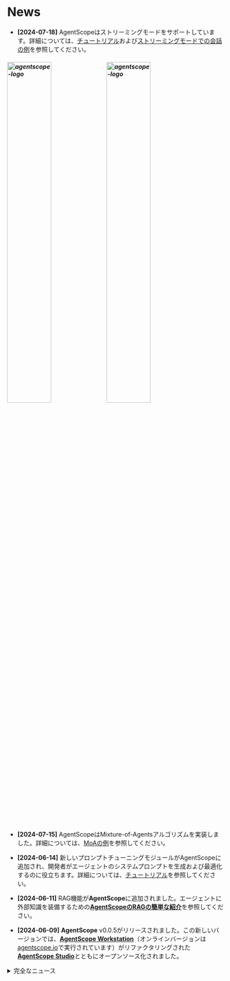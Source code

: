 # News

- **[2024-07-18]** AgentScopeはストリーミングモードをサポートしています。詳細については、[チュートリアル](https://doc.agentscope.io/v0/en/build_tutorial/streaming.html)および[ストリーミングモードでの会話の例](https://github.com/modelscope/agentscope/tree/v0/examples/conversation_in_stream_mode)を参照してください。

<h5 align="left">
<img src="https://github.com/user-attachments/assets/b14d9b2f-ce02-4f40-8c1a-950f4022c0cc" width="45%" alt="agentscope-logo">
<img src="https://github.com/user-attachments/assets/dfffbd1e-1fe7-49ee-ac11-902415b2b0d6" width="45%" alt="agentscope-logo">
</h5>

- **[2024-07-15]** AgentScopeはMixture-of-Agentsアルゴリズムを実装しました。詳細については、[MoAの例](https://github.com/modelscope/agentscope/blob/main/examples/conversation_mixture_of_agents)を参照してください。

- **[2024-06-14]** 新しいプロンプトチューニングモジュールがAgentScopeに追加され、開発者がエージェントのシステムプロンプトを生成および最適化するのに役立ちます。詳細については、[チュートリアル](https://doc.agentscope.io/v0/en/build_tutorial/prompt_optimization.html)を参照してください。

- **[2024-06-11]** RAG機能が**AgentScope**に追加されました。エージェントに外部知識を装備するための[**AgentScopeのRAGの簡単な紹介**](https://doc.agentscope.io/v0/en/tutorial/rag.html)を参照してください。

- **[2024-06-09]** **AgentScope** v0.0.5がリリースされました。この新しいバージョンでは、[**AgentScope Workstation**](https://doc.agentscope.io/v0/en/build_tutorial/visual.html)（オンラインバージョンは[agentscope.io](https://agentscope.io)で実行されています）がリファクタリングされた[**AgentScope Studio**](https://doc.agentscope.io/v0/en/build_tutorial/visual.html)とともにオープンソース化されました。

<details>
<summary>完全なニュース</summary>

- **[2024-05-24]** **AgentScope Workstation**に関連する機能がまもなくオープンソース化されることをお知らせします。オンラインウェブサイトサービスは一時的にオフラインになっています。オンラインウェブサイトサービスはアップグレードされ、まもなく再開されます。お楽しみに...

- **[2024-05-15]** **フォーマットされた応答**のための新しい**パーサーモジュール**がAgentScopeに追加されました。詳細については、[チュートリアル](https://doc.agentscope.io/v0/en/build_tutorial/structured_output.html)を参照してください。[`DictDialogAgent`](https://github.com/modelscope/agentscope/blob/main/src/agentscope/agents/dict_dialog_agent.py)および[人狼ゲーム](https://github.com/modelscope/agentscope/tree/v0/examples/game_werewolf)の例も同時に更新されました。

- **[2024-05-14]** 親愛なるAgentScopeユーザーの皆様、**AgentScope Workstation & Copilot**のユーザーエクスペリエンスに関するアンケートを実施しています。現在、AgentScopeのドラッグアンドドロップマルチエージェントアプリケーション開発とCopilotのエクスペリエンスを改善するために、貴重なフィードバックが必要です。フィードバックは貴重であり、アンケートには約3〜5分かかります。アンケート調査に参加するには、[URL](https://survey.aliyun.com/apps/zhiliao/vgpTppn22)をクリックしてください。ご支援とご協力に感謝します。

- **[2024-05-14]** AgentScopeは**gpt-4o**および他のOpenAIビジョンモデルをサポートしています。gpt-4oを[モデル構成](./examples/model_configs_template/openai_chat_template.json)と新しい例[Conversation with gpt-4o](./examples/conversation_with_gpt-4o)で試してください。

- **[2024-04-30]** **AgentScope** v0.0.4がリリースされました。

- **[2024-04-27]** [AgentScope Workstation](https://agentscope.io/)がオンラインになりました。*ドラッグアンドドロッププラットフォーム*を使用してマルチエージェントアプリケーションを構築し、*copilot*にAgentScopeに関する質問をすることができます。

- **[2024-04-19]** AgentScopeはLlama3をサポートしています。クイックセットアップのための[スクリプト](https://github.com/modelscope/agentscope/blob/main/examples/model_llama3)と[モデル構成](https://github.com/modelscope/agentscope/blob/main/examples/model_llama3)を提供しています。例でllama3を試してみてください。

- **[2024-04-06]** **AgentScope** v0.0.3がリリースされました。

- **[2024-04-06]** 新しい例[五目並べ](https://github.com/modelscope/agentscope/blob/main/examples/game_gomoku)、[ReActエージェントとの会話](https://github.com/modelscope/agentscope/blob/main/examples/agent_ReAct)、[RAGエージェントとの会話](https://github.com/modelscope/agentscope/blob/main/examples/conversation_with_RAG_agents)、および[分散並列最適化](https://github.com/modelscope/agentscope/blob/main/examples/distributed_parallel_optimization)が利用可能になりました。

- **[2024-03-19]** **AgentScope** v0.0.2がリリースされました。この新しいバージョンでは、AgentScopeはollama（ローカルCPU推論エンジン）、DashScopeおよびGoogle Gemini APIをサポートしています。

- **[2024-03-19]** 新しい例「[メンション付きの自律会話](https://github.com/modelscope/agentscope/blob/main/examples/conversation_with_mentions)」および「[LangChainライブラリを使用した基本的な会話](https://github.com/modelscope/agentscope/blob/main/examples/conversation_with_langchain)」が利用可能になりました。

- **[2024-03-19]** AgentScopeの[中国語チュートリアル](https://modelscope.github.io/agentscope/zh_CN/index.html)がオンラインになりました。

- **[2024-02-27]** **AgentScope v0.0.1**がリリースされました。これは[PyPI](https://pypi.org/project/agentscope/)でも利用可能です。

- **[2024-02-14]** 私たちは論文「[AgentScope: A Flexible yet Robust Multi-Agent Platform](https://arxiv.org/abs/2402.14034)」を[arXiv](https://arxiv.org/abs/2402.14034)に発表しました。

</details>